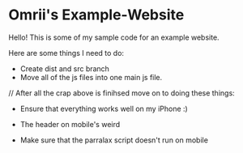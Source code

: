# Omrii's Example-Website
Hello! This is some of my sample code for an example website.

Here are some things I need to do: 

- Create dist and src branch
- Move all of the js files into one main js file.

// After all the crap above is finihsed move on to doing these things:
- Ensure that everything works well on my iPhone :)

- The header on mobile's weird
- Make sure that the parralax script doesn't run on mobile
